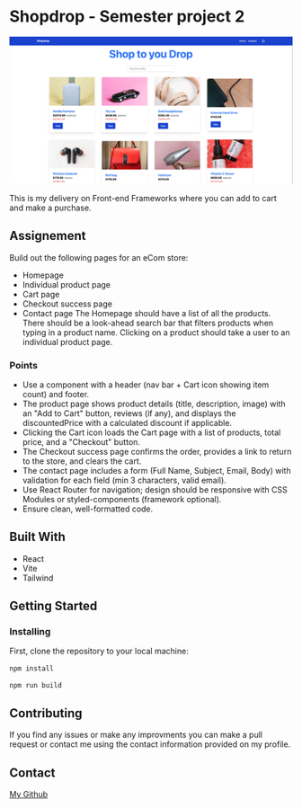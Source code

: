 # Shopdrop - Semester project 2

![image](src/images/shopdrop.png)

This is my delivery on Front-end Frameworks where you can add to cart and make a purchase.

## Assignement

Build out the following pages for an eCom store:

- Homepage
- Individual product page
- Cart page
- Checkout success page
- Contact page
  The Homepage should have a list of all the products. There should be a look-ahead search bar that filters products when typing in a product name. Clicking on a product should take a user to an individual product page.

### Points

- Use a <Layout> component with a header (nav bar + Cart icon showing item count) and footer.
- The product page shows product details (title, description, image) with an "Add to Cart" button, reviews (if any), and displays the discountedPrice with a calculated discount if applicable.
- Clicking the Cart icon loads the Cart page with a list of products, total price, and a "Checkout" button.
- The Checkout success page confirms the order, provides a link to return to the store, and clears the cart.
- The contact page includes a form (Full Name, Subject, Email, Body) with validation for each field (min 3 characters, valid email).
- Use React Router for navigation; design should be responsive with CSS Modules or styled-components (framework optional).
- Ensure clean, well-formatted code.

## Built With

- React
- Vite
- Tailwind

## Getting Started

### Installing

First, clone the repository to your local machine:

```
npm install
```

```
npm run build
```

## Contributing

If you find any issues or make any improvments you can make a pull request or contact me using the contact information provided on my profile.

## Contact

[My Github](https://github.com/Zaracki)
